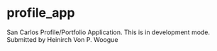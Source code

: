 # profile_app
San Carlos Profile/Portfolio Application.
This is in development mode.
Submitted by Heinirch Von P. Woogue
